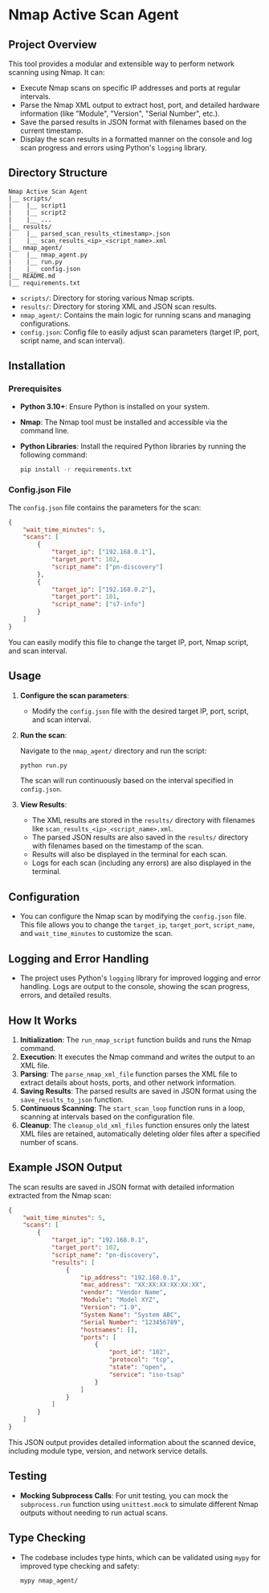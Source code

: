 # Nmap Active Scan Agent

## Project Overview

This tool provides a modular and extensible way to perform network scanning using Nmap. It can:
- Execute Nmap scans on specific IP addresses and ports at regular intervals.
- Parse the Nmap XML output to extract host, port, and detailed hardware information (like "Module", "Version", "Serial Number", etc.).
- Save the parsed results in JSON format with filenames based on the current timestamp.
- Display the scan results in a formatted manner on the console and log scan progress and errors using Python's `logging` library.

## Directory Structure

```
Nmap Active Scan Agent
|__ scripts/
|    |__ script1
|    |__ script2
|    |__ ...
|__ results/
|    |__ parsed_scan_results_<timestamp>.json
|    |__ scan_results_<ip>_<script_name>.xml
|__ nmap_agent/
|    |__ nmap_agent.py
|    |__ run.py
|    |__ config.json
|__ README.md
|__ requirements.txt
```

- `scripts/`: Directory for storing various Nmap scripts.
- `results/`: Directory for storing XML and JSON scan results.
- `nmap_agent/`: Contains the main logic for running scans and managing configurations.
- `config.json`: Config file to easily adjust scan parameters (target IP, port, script name, and scan interval).

## Installation

### Prerequisites

- **Python 3.10+**: Ensure Python is installed on your system.
- **Nmap**: The Nmap tool must be installed and accessible via the command line.
- **Python Libraries**: Install the required Python libraries by running the following command:

    ```bash
    pip install -r requirements.txt
    ```

### Config.json File

The `config.json` file contains the parameters for the scan:

```json
{
    "wait_time_minutes": 5,
    "scans": [
        {
            "target_ip": ["192.168.0.1"],
            "target_port": 102,
            "script_name": ["pn-discovery"]
        },
        {
            "target_ip": ["192.168.0.2"],
            "target_port": 101,
            "script_name": ["s7-info"]
        }
    ]
}
```

You can easily modify this file to change the target IP, port, Nmap script, and scan interval.

## Usage

1. **Configure the scan parameters**:
   - Modify the `config.json` file with the desired target IP, port, script, and scan interval.

2. **Run the scan**:
   
   Navigate to the `nmap_agent/` directory and run the script:

   ```bash
   python run.py
   ```

   The scan will run continuously based on the interval specified in `config.json`.

3. **View Results**:
    - The XML results are stored in the `results/` directory with filenames like `scan_results_<ip>_<script_name>.xml`.
    - The parsed JSON results are also saved in the `results/` directory with filenames based on the timestamp of the scan.
    - Results will also be displayed in the terminal for each scan.
    - Logs for each scan (including any errors) are also displayed in the terminal.

## Configuration

- You can configure the Nmap scan by modifying the `config.json` file. This file allows you to change the `target_ip`, `target_port`, `script_name`, and `wait_time_minutes` to customize the scan.

## Logging and Error Handling

- The project uses Python's `logging` library for improved logging and error handling. Logs are output to the console, showing the scan progress, errors, and detailed results.

## How It Works

1. **Initialization**: The `run_nmap_script` function builds and runs the Nmap command.
2. **Execution**: It executes the Nmap command and writes the output to an XML file.
3. **Parsing**: The `parse_nmap_xml_file` function parses the XML file to extract details about hosts, ports, and other network information.
4. **Saving Results**: The parsed results are saved in JSON format using the `save_results_to_json` function.
5. **Continuous Scanning**: The `start_scan_loop` function runs in a loop, scanning at intervals based on the configuration file.
6. **Cleanup**: The `cleanup_old_xml_files` function ensures only the latest XML files are retained, automatically deleting older files after a specified number of scans.

## Example JSON Output

The scan results are saved in JSON format with detailed information extracted from the Nmap scan:

```json
{
    "wait_time_minutes": 5,
    "scans": [
        {
            "target_ip": "192.168.0.1",
            "target_port": 102,
            "script_name": "pn-discovery",
            "results": [
                {
                    "ip_address": "192.168.0.1",
                    "mac_address": "XX:XX:XX:XX:XX:XX",
                    "vendor": "Vendor Name",
                    "Module": "Model XYZ",
                    "Version": "1.0",
                    "System Name": "System ABC",
                    "Serial Number": "123456789",
                    "hostnames": [],
                    "ports": [
                        {
                            "port_id": "102",
                            "protocol": "tcp",
                            "state": "open",
                            "service": "iso-tsap"
                        }
                    ]
                }
            ]
        }
    ]
}
```

This JSON output provides detailed information about the scanned device, including module type, version, and network service details.

## Testing

- **Mocking Subprocess Calls**: For unit testing, you can mock the `subprocess.run` function using `unittest.mock` to simulate different Nmap outputs without needing to run actual scans.

## Type Checking

- The codebase includes type hints, which can be validated using `mypy` for improved type checking and safety:

    ```bash
    mypy nmap_agent/
    ```
